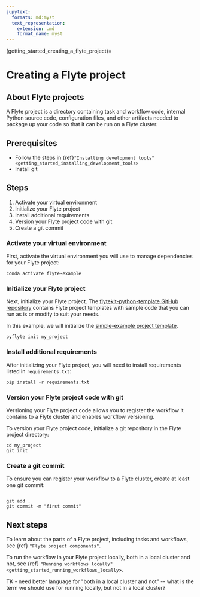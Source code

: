 ```yaml
---
jupytext:
  formats: md:myst
  text_representation:
    extension: .md
    format_name: myst
---
```


(getting_started_creating_a_flyte_project)=

# Creating a Flyte project

## About Flyte projects

A Flyte project is a directory containing task and workflow code, internal Python source code, configuration files, and other artifacts needed to package up your code so that it can be run on a Flyte cluster.

## Prerequisites

* Follow the steps in {ref}`"Installing development tools" <getting_started_installing_development_tools>`
* Install git

## Steps

1. Activate your virtual environment
1. Initialize your Flyte project
1. Install additional requirements
1. Version your Flyte project code with git
1. Create a git commit

### Activate your virtual environment

First, activate the virtual environment you will use to manage dependencies for your Flyte project:

```{prompt} bash $
conda activate flyte-example
```

### Initialize your Flyte project

Next, initialize your Flyte project. The [flytekit-python-template GitHub repository](https://github.com/flyteorg/flytekit-python-template) contains Flyte project templates with sample code that you can run as is or modify to suit your needs.

In this example, we will initialize the [simple-example project template](https://github.com/flyteorg/flytekit-python-template/tree/main/simple-example).

```{prompt} bash $
pyflyte init my_project
```

### Install additional requirements

After initializing your Flyte project, you will need to install requirements listed in `requirements.txt`:

```{prompt} bash $
pip install -r requirements.txt
```

### Version your Flyte project code with git

Versioning your Flyte project code allows you to register the workflow it contains to a Flyte cluster and enables workflow versioning.

To version your Flyte project code, initialize a git repository in the Flyte project directory:

```{prompt} bash $
cd my_project
git init
```

### Create a git commit

To ensure you can register your workflow to a Flyte cluster, create at least one git commit:

```{prompt} bash $

git add .
git commit -m "first commit"
```

## Next steps

To learn about the parts of a Flyte project, including tasks and workflows, see {ref} `"Flyte project components"`.

To run the workflow in your Flyte project locally, both in a local cluster and not, see {ref} `"Running workflows locally" <getting_started_running_workflows_locally>`.

TK - need better language for "both in a local cluster and not" -- what is the term we should use for running locally, but not in a local cluster?
